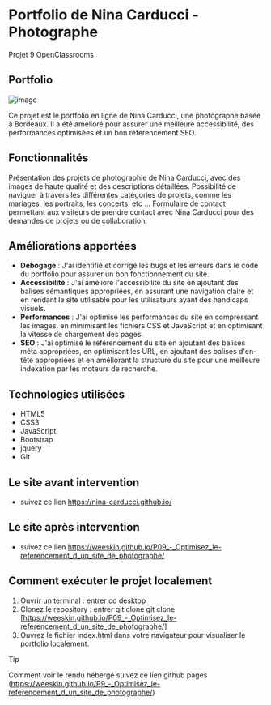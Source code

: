 # Portfolio de Nina Carducci - Photographe
Projet 9 OpenClassrooms

## Portfolio
![image](https://github.com/Weeskin/P9_-_Optimisez_le-referencement_d_un_site_de_photographe/assets/115654885/d5ebf5f2-f502-4eb8-82bf-5dddb84212f9)

Ce projet est le portfolio en ligne de Nina Carducci, une photographe basée à Bordeaux. Il a été amélioré pour assurer une meilleure accessibilité, des performances optimisées et un bon référencement SEO.

## Fonctionnalités
Présentation des projets de photographie de Nina Carducci, avec des images de haute qualité et des descriptions détaillées.
Possibilité de naviguer à travers les différentes catégories de projets, comme les mariages, les portraits, les concerts, etc ...
Formulaire de contact permettant aux visiteurs de prendre contact avec Nina Carducci pour des demandes de projets ou de collaboration.

## Améliorations apportées
* **Débogage** : J'ai identifié et corrigé les bugs et les erreurs dans le code du portfolio pour assurer un bon fonctionnement du site.
* **Accessibilité** : J'ai amélioré l'accessibilité du site en ajoutant des balises sémantiques appropriées, en assurant une navigation claire et en rendant le site utilisable pour les utilisateurs ayant des handicaps visuels.
* **Performances** : J'ai optimisé les performances du site en compressant les images, en minimisant les fichiers CSS et JavaScript et en optimisant la vitesse de chargement des pages.
* **SEO** : J'ai optimisé le référencement du site en ajoutant des balises méta appropriées, en optimisant les URL, en ajoutant des balises d'en-tête appropriées et en améliorant la structure du site pour une meilleure indexation par les moteurs de recherche.

## Technologies utilisées
* HTML5
* CSS3
* JavaScript
* Bootstrap
* jquery
* Git

## Le site avant intervention
* suivez ce lien https://nina-carducci.github.io/

## Le site après intervention
* suivez ce lien https://weeskin.github.io/P09_-_Optimisez_le-referencement_d_un_site_de_photographe/

## Comment exécuter le projet localement
1. Ouvrir un terminal : entrer cd desktop
2. Clonez le repository : entrer git clone git clone [https://weeskin.github.io/P09_-_Optimisez_le-referencement_d_un_site_de_photographe/]
3. Ouvrez le fichier index.html dans votre navigateur pour visualiser le portfolio localement.

> [!TIP]
Comment voir le rendu hébergé
suivez ce lien github pages (https://weeskin.github.io/P9_-_Optimisez_le-referencement_d_un_site_de_photographe/)
